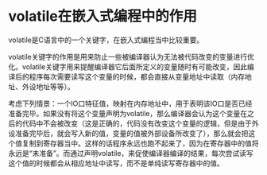 # volatile在嵌入式编程中的作用

volatile是C语言中的一个关键字，在嵌入式编程当中比较重要。

volatile关键字的作用是用来防止一些被编译器认为无法被代码改变的变量进行优化。volatile关键字用来提醒编译器它后面所定义的变量随时有可能改变，因此编译后的程序每次需要读写这个变量的时候，都会直接从变量地址中读取（内存地址、外设地址等等）。

考虑下列情景：一个IO口特征值，映射在内存地址中，用于表明该IO口是否已经准备完毕。如果没有将这个变量声明为volatile，那么编译器会认为这个变量在之后的代码中不会被改变（这是正确的，代码没有改变这个变量的逻辑，但是由于外设准备完毕后，就会写入新的值，变量的值被外部设备所改变了），那么就会把这个值复制到寄存器当中。这样的话程序永远也跑不起来了，因为在寄存器中的值将永远是“未准备”。而通过声明volatile，来促使编译器编译的结果，每次尝试读写这个值的时候都会从相应地址中读写，而不是单纯读写寄存器中的值。
